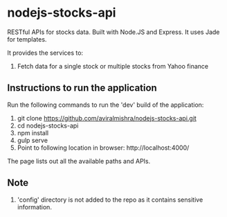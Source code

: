 # nodejs-stocks-api
RESTful APIs for stocks data. Built with Node.JS and Express. It uses Jade for templates.

It provides the services to:

1. Fetch data for a single stock or multiple stocks from Yahoo finance

## Instructions to run the application

Run the following commands to run the 'dev' build of the application:

1. git clone https://github.com/aviralmishra/nodejs-stocks-api.git
2. cd nodejs-stocks-api
3. npm install
4. gulp serve
5. Point to following location in browser: http://localhost:4000/

The page lists out all the available paths and APIs.

## Note

1. 'config' directory is not added to the repo as it contains sensitive information.
